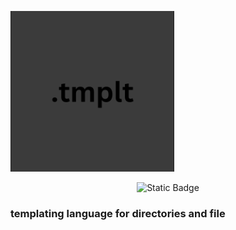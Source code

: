 ![tmplt logo](https://github.com/youssefhmidi/tmplt/blob/main/.assets/1.png)

<div align="center">

![Static Badge](https://img.shields.io/badge/version-1.0v-858522)

</div>

### templating language for directories and file

